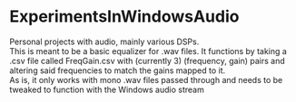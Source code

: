 # ExperimentsInWindowsAudio
Personal projects with audio, mainly various DSPs. <br />
This is meant to be a basic equalizer for .wav files. It functions by taking a .csv file called FreqGain.csv with (currently 3) (frequency, gain) pairs and altering said frequencies to match the gains mapped to it. <br />
As is, it only works with mono .wav files passed through and needs to be tweaked to function with the Windows audio stream
